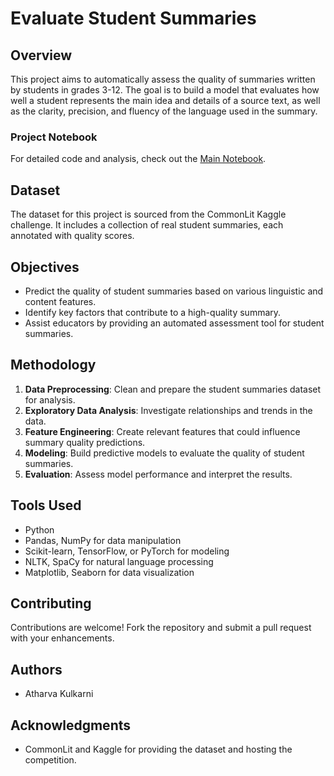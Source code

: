 

#  Evaluate Student Summaries

## Overview
This project aims to automatically assess the quality of summaries written by students in grades 3-12. The goal is to build a model that evaluates how well a student represents the main idea and details of a source text, as well as the clarity, precision, and fluency of the language used in the summary.

### Project Notebook

For detailed code and analysis, check out the [Main Notebook](main.ipynb).

## Dataset
The dataset for this project is sourced from the CommonLit Kaggle challenge. It includes a collection of real student summaries, each annotated with quality scores.

## Objectives
- Predict the quality of student summaries based on various linguistic and content features.
- Identify key factors that contribute to a high-quality summary.
- Assist educators by providing an automated assessment tool for student summaries.

## Methodology
1. **Data Preprocessing**: Clean and prepare the student summaries dataset for analysis.
2. **Exploratory Data Analysis**: Investigate relationships and trends in the data.
3. **Feature Engineering**: Create relevant features that could influence summary quality predictions.
4. **Modeling**: Build predictive models to evaluate the quality of student summaries.
5. **Evaluation**: Assess model performance and interpret the results.

## Tools Used
- Python
- Pandas, NumPy for data manipulation
- Scikit-learn, TensorFlow, or PyTorch for modeling
- NLTK, SpaCy for natural language processing
- Matplotlib, Seaborn for data visualization




## Contributing
Contributions are welcome! Fork the repository and submit a pull request with your enhancements.

## Authors
- Atharva Kulkarni

## Acknowledgments
- CommonLit and Kaggle for providing the dataset and hosting the competition.

